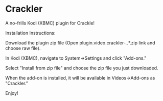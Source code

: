 Crackler
========

A no-frills Kodi (XBMC) plugin for Crackle!

Installation Instructions:

Download the plugin zip file (Open plugin.video.crackler-*.*.*.zip link and choose raw file).

In Kodi (XBMC), navigate to System->Settings and click "Add-ons."

Select "Install from zip file" and choose the zip file you just downloaded.

When the add-on is installed, it will be available in Videos->Add-ons as "Crackler."

Enjoy!

